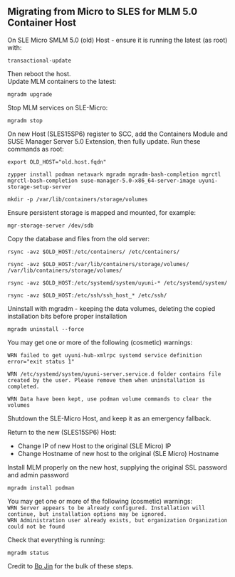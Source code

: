 ## Migrating from Micro to SLES for MLM 5.0 Container Host

On SLE Micro SMLM 5.0 (old) Host \- ensure it is running the latest (as root) with:  
```
transactional-update
```  
Then reboot the host.    
Update MLM containers to the latest:  
```
mgradm upgrade
```

Stop MLM services on SLE-Micro:  
```
mgradm stop
```

On new Host (SLES15SP6) register to SCC, add the Containers Module and SUSE Manager Server 5.0 Extension, then fully update. Run these commands as root:

```
export OLD_HOST="old.host.fqdn"
```

```
zypper install podman netavark mgradm mgradm-bash-completion mgrctl mgrctl-bash-completion suse-manager-5.0-x86_64-server-image uyuni-storage-setup-server
```

```
mkdir -p /var/lib/containers/storage/volumes
```

Ensure persistent storage is mapped and mounted, for example:  
```
mgr-storage-server /dev/sdb
```
Copy the database and files from the old server:
```
rsync -avz $OLD_HOST:/etc/containers/ /etc/containers/
```
```
rsync -avz $OLD_HOST:/var/lib/containers/storage/volumes/ /var/lib/containers/storage/volumes/
```
```
rsync -avz $OLD_HOST:/etc/systemd/system/uyuni-* /etc/systemd/system/
``` 
```
rsync -avz $OLD_HOST:/etc/ssh/ssh_host_* /etc/ssh/
```

Uninstall with mgradm - keeping the data volumes, deleting the copied installation bits before proper installation  
```
mgradm uninstall --force
```
You may get one or more of the following (cosmetic) warnings: 

```WRN failed to get uyuni-hub-xmlrpc systemd service definition error="exit status 1"```

```WRN /etc/systemd/system/uyuni-server.service.d folder contains file created by the user. Please remove them when uninstallation is completed.```

```WRN Data have been kept, use podman volume commands to clear the volumes```

Shutdown the SLE-Micro Host, and keep it as an emergency fallback.

Return to the new (SLES15SP6) Host:  
 * Change IP of new Host to the original (SLE Micro) IP
 * Change Hostname of new host to the original (SLE Micro) Hostname

Install MLM properly on the new host, supplying the original SSL password and admin password  
```
mgradm install podman
```

You may get one or more of the following (cosmetic) warnings:  
```WRN Server appears to be already configured. Installation will continue, but installation options may be ignored.```  
```WRN Administration user already exists, but organization Organization could not be found```


Check that everything is running:   
```
mgradm status
```

Credit to [Bo Jin](mailto:bjin@suse.com) for the bulk of these steps.
